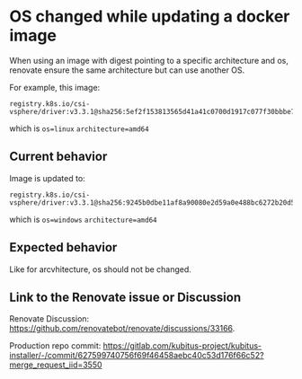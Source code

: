 # OS changed while updating a docker image

When using an image with digest pointing to a specific architecture and os, renovate ensure the same architecture but can use another OS.

For example, this image:

```
registry.k8s.io/csi-vsphere/driver:v3.3.1@sha256:5ef2f153813565d41a41c0700d1917c077f30bbbe735fd3f9e9ba18956d65bed
```

which is `os=linux` `architecture=amd64`

## Current behavior

Image is updated to:

```
registry.k8s.io/csi-vsphere/driver:v3.3.1@sha256:9245b0dbe11af8a90080e2d59a0e488bc6272b20d50eab3f643967c3d117a957
```

which is `os=windows` `architecture=amd64`

## Expected behavior

Like for arcvhitecture, os should not be changed.

## Link to the Renovate issue or Discussion

Renovate Discussion: https://github.com/renovatebot/renovate/discussions/33166.

Production repo commit: https://gitlab.com/kubitus-project/kubitus-installer/-/commit/627599740756f69f46458aebc40c53d176f66c52?merge_request_iid=3550
